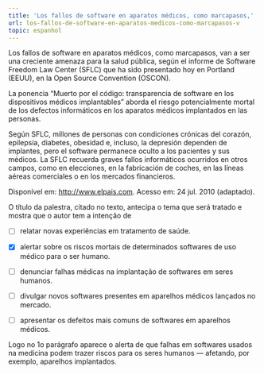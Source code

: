 ```yaml
---
title: 'Los fallos de software en aparatos médicos, como marcapasos,'
url: los-fallos-de-software-en-aparatos-medicos-como-marcapasos-v
topic: espanhol
---
```



Los fallos de software en aparatos médicos, como marcapasos, van a ser una creciente amenaza para la salud pública, según el informe de Software Freedom Law Center (SFLC) que ha sido presentado hoy en Portland (EEUU), en la Open Source Convention (OSCON).

La ponencia “Muerto por el código: transparencia de software en los dispositivos médicos implantables” aborda el riesgo potencialmente mortal de los defectos informáticos en los aparatos médicos implantados en las personas.

Según SFLC, millones de personas con condiciones crónicas del corazón, epilepsia, diabetes, obesidad e, incluso, la depresión dependen de implantes, pero el software permanece oculto a los pacientes y sus médicos. La SFLC recuerda graves fallos informáticos ocurridos en otros campos, como en elecciones, en la fabricación de coches, en las líneas aéreas comerciales o en los mercados financieros.

Disponível em: http://www.elpais.com. Acesso em: 24 jul. 2010 (adaptado).

O título da palestra, citado no texto, antecipa o tema que será tratado e mostra que o autor tem a intenção de



- [ ] relatar novas experiências em tratamento de saúde.
- [x] alertar sobre os riscos mortais de determinados softwares de uso médico para o ser humano.
- [ ] denunciar falhas médicas na implantação de softwares em seres humanos.
- [ ] divulgar novos softwares presentes em aparelhos médicos lançados no mercado.
- [ ] apresentar os defeitos mais comuns de softwares em aparelhos médicos.


Logo no 1o parágrafo aparece o alerta de que falhas em softwares usados na medicina podem trazer riscos para os seres humanos — afetando, por exemplo, aparelhos implantados.
